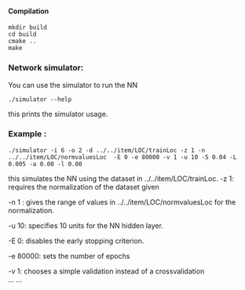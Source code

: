 
#### Compilation
	
	mkdir build
	cd build
	cmake ..
	make

### Network simulator:
	
You can use the simulator to run the NN
	
	./simulator --help

this prints the simulator usage. 


### Example :

	./simulator -i 6 -o 2 -d ../../item/LOC/trainLoc -z 1 -n ../../item/LOC/normvaluesLoc  -E 0 -e 80000 -v 1 -u 10 -S 0.04 -L 0.005 -a 0.00 -l 0.00
	

this simulates the NN using the dataset in ../../item/LOC/trainLoc.
-z 1: requires the normalization of the dataset given <br/>

-n 1 : gives the range of values in ../../item/LOC/normvaluesLoc for the normalization. <br/>

-u 10: specifies 10 units for the NN hidden layer. <br/>

-E 0: disables the early stopping criterion. <br/>

-e 80000: sets the number of epochs <br/>

-v 1: chooses a simple validation instead of a crossvalidation <br/>
...
...


